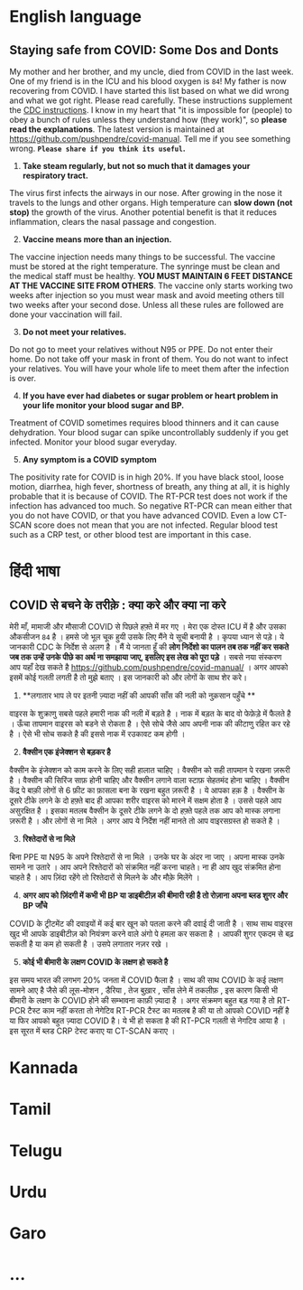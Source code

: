 # English language

## Staying safe from COVID: Some Dos and Donts

My mother and her brother, and my uncle, died from COVID in the last week. One of my friend is in the ICU and his blood oxygen is `84`! My father is now recovering from COVID. I have started this list based on what we did wrong and what we got right. Please read carefully. These instructions supplement the [CDC instructions](https://www.cdc.gov/coronavirus/2019-ncov/prevent-getting-sick/prevention.html).  I know in my heart that "it is impossible for (people) to obey a bunch of rules unless they understand how (they work)", so **please read the explanations**. The latest version is maintained at https://github.com/pushpendre/covid-manual. Tell me if you see something wrong. **`Please share if you think its useful`.**

1. **Take steam regularly, but not so much that it damages your respiratory tract.**

The virus first infects the airways in our nose. After growing in the nose it travels to the lungs and other organs. High temperature can **slow down (not stop)** the growth of the virus. Another potential benefit is that it reduces inflammation, clears the nasal passage and congestion.

2. **Vaccine means more than an injection.**

The vaccine injection needs many things to be successful. The vaccine must be stored at the right temperature. The synringe must be clean and the medical staff must be healthy. **YOU MUST MAINTAIN 6 FEET DISTANCE AT THE VACCINE SITE FROM OTHERS**. The vaccine only starts working two weeks after injection so you must wear mask and avoid meeting others till two weeks after your second dose. Unless all these rules are followed are done your vaccination will fail.

3. **Do not meet your relatives.**

Do not go to meet your relatives without N95 or PPE. Do not enter their home. Do not take off your mask in front of them. You do not want to infect your relatives. You will have your whole life to meet them after the infection is over. 

4. **If you have ever had diabetes or sugar problem or heart problem in your life monitor your blood sugar and BP.**

Treatment of COVID sometimes requires blood thinners and it can cause dehydration. Your blood sugar can spike uncontrollably suddenly if you get infected. Monitor your blood sugar everyday. 

5. **Any symptom is a COVID symptom**

The positivity rate for COVID is in high 20%. If you have black stool, loose motion, diarrhea, high fever, shortness of breath, any thing at all, it is highly probable that it is because of COVID. The RT-PCR test does not work if the infection has advanced too much. So negative RT-PCR can mean either that you do not have COVID, or that you have advanced COVID. Even a low CT-SCAN score does not mean that you are not infected. Regular blood test such as a CRP test, or other blood test are important in this case.


# हिंदी भाषा 

## COVID से बचने के तरीक़े : क्या करे और क्या ना करे 

मेरी माँ, मामाजी और मौसाजी COVID से पिछले हफ़्ते में मर गए । मेरा एक दोस्त ICU में है और उसका औकसीजन  `84` है ।  हमसे जो भूल चूक हुयी उसके लिए मैंने ये सूची बनायी है ।  कृपया ध्यान से पड़े। ये जानकारी CDC के निर्देश से अलग है । मैं ये जानता हूँ की **लोग निर्देशो का पालन तब तक नहीं कर सकते जब तक उन्हें  उनके पीछे का अर्थ  ना समझाया जाए, इसलिए इस लेख को पूरा पड़े** । सबसे नया संस्करण आप यहाँ देख सकते है https://github.com/pushpendre/covid-manual/ । अगर आपको इसमें कोई गलती लगती है तो मुझे बताए । इस जानकारी को और लोगों के साथ शेर करे। 


1. **लगातार भाप ले पर इतनी ज़्यादा नहीं की आपकी साँस की नली को नुक़सान पहुँचे **

वाइरस के शुक्राणु सबसे पहले हमारी नाक की नली में बड़ते है । नाक में बड़त के बाद वो फेफ़ेड़े में फैलते है । ऊँचा तापमान वाइरस को बडने से रोकता है । ऐसे सोचे जैसे आप अपनी नाक की कीटाणु  रहित कर रहे है । ऐसे भी सोच सकते है की इससे नाक में रउकावट कम होगी ।

2. **वैक्सीन एक इंजेक्शन से बड़कर है**

वैक्सीन के इंजेक्शन को काम करने के लिए सही हालात चाहिए । वैक्सीन को सही तापमान पे रखना ज़रूरी है । वैक्सीन की सिरिंज साफ़ होनी चाहिए और वैक्सीन लगाने वाला स्टाफ़ सेहतमंद होना चाहिए । वैक्सीन केंद्र पे बाक़ी लोगों से 6 फ़ीट का फ़ासला बना के रखना बहुत ज़रूरी है । ये आपका हक़ है । वैक्सीन के दूसरे टीके लगने के दो हफ़्ते बाद ही आपका शरीर वाइरस को मारने में सक्षम होता है । उससे पहले आप असुरक्षित है । इसका मतलब वैक्सीन के दूसरे टीके लगने के दो हफ़्ते पहले तक आप को मास्क लगाना ज़रूरी है । और लोगों से ना मिले । अगर आप ये निर्देश नहीं मानते तो आप वाइरसग्रस्त हो सकते है । 

3. **रिश्तेदारों से ना मिले**

बिना PPE या N95 के अपने रिश्तेदारों से ना मिले । उनके घर के अंदर ना जाए । अपना मास्क उनके सामने ना उतारे । आप अपने रिश्तेदारों को संक्रमित नहीं करना चाहते। ना ही आप खुद संक्रमित होना चाहते है । आप ज़िंदा रहेंगे तो रिश्तेदारों से मिलने के और मौक़े मिलेंगे । 

4. **अगर आप को ज़िंदगी में कभी भी BP या डाइबीटीज़ की बीमारी रही है तो रोज़ाना अपना ब्लड शुगर  और BP जाँचे**

COVID के ट्रीटमेंट की दवाइयों में कई बार खून को पतला करने की दवाई दी जाती है । साथ साथ वाइरस खुद भी आपके डाइबीटीज़ को नियंत्रण करने वाले अंगो पे हमला कर सकता है । आपकी शुगर एकदम से बढ़ सकती है या कम हो सकती है । उसपे लगातार नज़र रखे । 

5. **कोई भी बीमारी के लक्षण COVID के लक्षण हो सकते है**

इस समय भारत की लगभग 20% जनता में COVID फैला है । साथ की साथ COVID के कई लक्षण सामने आए है जैसे की लूस-मोशन , डैरिया , तेज बुख़ार , साँस लेने में तकलीफ़ , इस कारण किसी भी बीमारी के लक्षण के COVID होने की सम्भावना काफ़ी ज़्यादा है । अगर संक्रमण बहुत बड़ गया है तो RT-PCR टैस्ट काम नहीं करता तो नेगेटिव RT-PCR टैस्ट का मतलब है की या तो आपको COVID नहीं है या फिर आपको बहुत ज़्यादा COVID है। ये भी हो सकता है की RT-PCR गलती से नेगटिव  आया है । इस सूरत में  ब्लड  CRP टेस्ट कराए या CT-SCAN कराए । 


# Kannada

# Tamil

# Telugu

# Urdu

# Garo 

# ...
